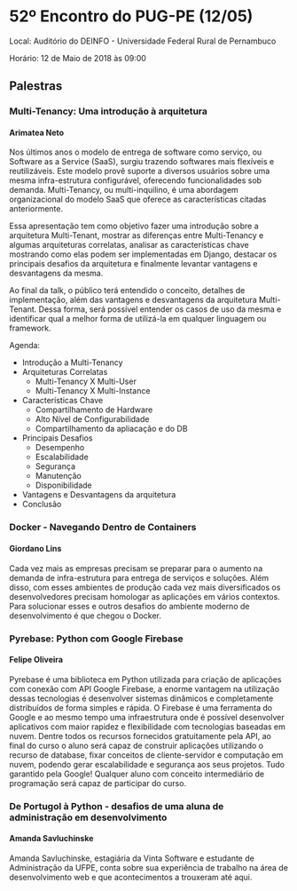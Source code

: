 # 52º Encontro do PUG-PE (12/05)

Local:  Auditório do DEINFO - Universidade Federal Rural de Pernambuco 

Horário:  12 de Maio de 2018 às 09:00 

## Palestras

### Multi-Tenancy: Uma introdução à arquitetura
#### Arimatea Neto
Nos últimos anos o modelo de entrega de software como serviço, ou Software as a Service (SaaS), surgiu trazendo softwares mais flexı́veis e reutilizáveis. Este modelo provê suporte a diversos usuários sobre uma mesma infra-estrutura configurável, oferecendo funcionalidades sob demanda. Multi-Tenancy, ou multi-inquilino, é uma abordagem organizacional do modelo SaaS que oferece as características citadas anteriormente. 

Essa apresentação tem como objetivo fazer uma introdução sobre a arquitetura Multi-Tenant, mostrar as diferenças entre Multi-Tenancy e algumas arquiteturas correlatas, analisar as características chave mostrando como elas podem ser implementadas em Django, destacar os principais desafios da arquitetura e finalmente levantar vantagens e desvantagens da mesma.

Ao final da talk, o público terá entendido o conceito, detalhes de implementação, além das vantagens e desvantagens da arquitetura Multi-Tenant. Dessa forma, será possível entender os casos de uso da mesma e identificar qual a melhor forma de utilizá-la em qualquer linguagem ou framework.

Agenda:

- Introdução a Multi-Tenancy
- Arquiteturas Correlatas
    - Multi-Tenancy X Multi-User
    - Multi-Tenancy X Multi-Instance
- Características Chave
    - Compartilhamento de Hardware
    - Alto Nível de Configurabilidade
    - Compartilhamento da apliacação e do DB
- Principais Desafios
    - Desempenho
    - Escalabilidade
    - Segurança
    - Manutenção
    - Disponibilidade
- Vantagens e Desvantagens da arquitetura
- Conclusão

### Docker - Navegando Dentro de Containers
#### Giordano Lins
Cada vez mais as empresas precisam se preparar para o aumento na demanda de infra-estrutura para entrega de serviços e soluções. Além disso, com esses ambientes de produção cada vez mais diversificados os desenvolvedores precisam homologar as aplicações em vários contextos. Para solucionar esses e outros desafios do ambiente moderno de desenvolvimento é que chegou o Docker.

### Pyrebase: Python com Google Firebase
#### Felipe Oliveira
Pyrebase é uma biblioteca em Python utilizada para criação de aplicações com conexão com API Google Firebase, a enorme vantagem na utilização dessas tecnologias é desenvolver sistemas dinâmicos e completamente distribuídos de forma simples e rápida. O Firebase é uma ferramenta do Google e ao mesmo tempo uma infraestrutura onde é possível desenvolver aplicativos com maior rapidez e flexibilidade com tecnologias baseadas em nuvem. Dentre todos os recursos fornecidos gratuitamente pela API, ao final do curso o aluno será capaz de construir aplicações utilizando o recurso de database, fixar conceitos de cliente-servidor e computação em nuvem, podendo gerar escalabilidade e segurança aos seus projetos. Tudo garantido pela Google! Qualquer aluno com conceito intermediário de programação será capaz de participar do curso.

### De Portugol à Python - desafios de uma aluna de administração em desenvolvimento
#### Amanda Savluchinske
Amanda Savluchinske, estagiária da Vinta Software e estudante de Administração da UFPE, conta sobre sua experiência de trabalho na área de desenvolvimento web e que acontecimentos a trouxeram até aqui.

